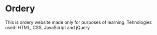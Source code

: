 # Ordery

This is ordery website made only for purposes of learning.
Tehnologies used: HTML, CSS, JavaScript and jQuery
